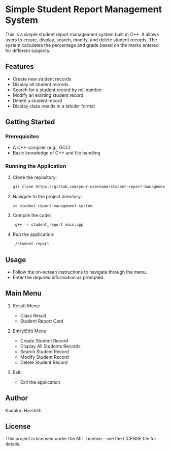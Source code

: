 # Simple Student Report Management System

This is a simple student report management system built in C++. It allows users to create, display, search, modify, and delete student records. The system calculates the percentage and grade based on the marks entered for different subjects.

## Features

- Create new student records
- Display all student records
- Search for a student record by roll number
- Modify an existing student record
- Delete a student record
- Display class results in a tabular format

## Getting Started

### Prerequisites

- A C++ compiler (e.g., GCC)
- Basic knowledge of C++ and file handling

### Running the Application

1. Clone the repository:
   ```bash
   git clone https://github.com/your-username/student-report-management-system.git
   
2. Navigate to the project directory:
   ```bash
   cd student-report-management-system

3. Compile the code:
   ```bash
    g++ -o student_report main.cpp

4. Run the application:
   ```bash
   ./student_report
   
## Usage

- Follow the on-screen instructions to navigate through the menu.
- Enter the required information as prompted.

## Main Menu

1. Result Menu:
   - Class Result
   - Student Report Card
     
2. Entry/Edit Menu:
   - Create Student Record
   - Display All Students Records
   - Search Student Record
   - Modify Student Record
   - Delete Student Record

3. Exit:
   - Exit the application

## Author

Kaduluri Harshith

## License
This project is licensed under the MIT License - see the LICENSE file for details.
